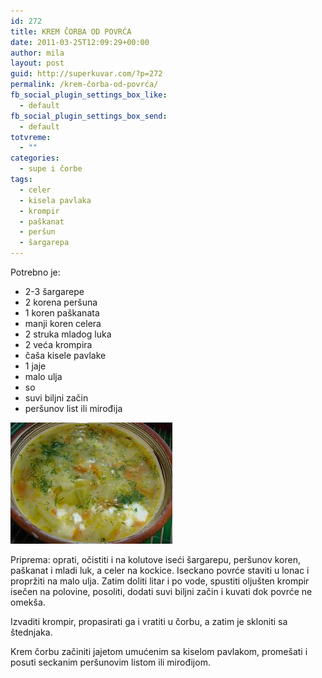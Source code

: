 ```yaml
---
id: 272
title: KREM ČORBA OD POVRĆA
date: 2011-03-25T12:09:29+00:00
author: mila
layout: post
guid: http://superkuvar.com/?p=272
permalink: /krem-čorba-od-povrća/
fb_social_plugin_settings_box_like:
  - default
fb_social_plugin_settings_box_send:
  - default
totvreme:
  - ""
categories:
  - supe i čorbe
tags:
  - celer
  - kisela pavlaka
  - krompir
  - paškanat
  - peršun
  - šargarepa
---
```

Potrebno je:

  * 2-3 šargarepe
  * 2 korena peršuna
  * 1 koren paškanata
  * manji koren celera
  * 2 struka mladog luka
  * 2 veća krompira
  * čaša kisele pavlake
  * 1 jaje
  * malo ulja
  * so
  * suvi biljni začin
  * peršunov list ili mirođija

<img class="alignnone size-full wp-image-734" title="corbaodpovrca" src="/wp-content/uploads/2011/03/corbaodpovrca.jpg" alt="" width="259" height="194" /> 

Priprema: oprati, očistiti i na kolutove iseći šargarepu, peršunov koren, paškanat i mladi luk, a celer na kockice. Iseckano povrće staviti u lonac i propržiti na malo ulja. Zatim doliti litar i po vode, spustiti oljušten krompir isečen na polovine, posoliti, dodati suvi biljni začin i kuvati dok povrće ne omekša.

Izvaditi krompir, propasirati ga i vratiti u čorbu, a zatim je skloniti sa štednjaka.

Krem čorbu začiniti jajetom umućenim sa kiselom pavlakom, promešati i posuti seckanim peršunovim listom ili mirođijom.